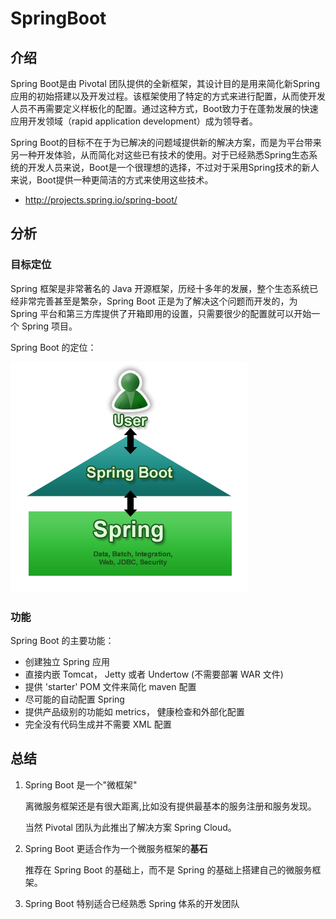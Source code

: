 # SpringBoot

## 介绍

Spring Boot是由 Pivotal 团队提供的全新框架，其设计目的是用来简化新Spring应用的初始搭建以及开发过程。该框架使用了特定的方式来进行配置，从而使开发人员不再需要定义样板化的配置。通过这种方式，Boot致力于在蓬勃发展的快速应用开发领域（rapid application development）成为领导者。

Spring Boot的目标不在于为已解决的问题域提供新的解决方案，而是为平台带来另一种开发体验，从而简化对这些已有技术的使用。对于已经熟悉Spring生态系统的开发人员来说，Boot是一个很理想的选择，不过对于采用Spring技术的新人来说，Boot提供一种更简洁的方式来使用这些技术。


- http://projects.spring.io/spring-boot/


## 分析

### 目标定位

Spring 框架是非常著名的 Java 开源框架，历经十多年的发展，整个生态系统已经非常完善甚至是繁杂，Spring Boot 正是为了解决这个问题而开发的，为 Spring 平台和第三方库提供了开箱即用的设置，只需要很少的配置就可以开始一个 Spring 项目。

Spring Boot 的定位：

![](images/springboot_position.png)

### 功能

Spring Boot 的主要功能：

- 创建独立 Spring 应用
- 直接内嵌 Tomcat， Jetty 或者 Undertow (不需要部署 WAR 文件)
- 提供 'starter' POM 文件来简化 maven 配置
- 尽可能的自动配置 Spring
- 提供产品级别的功能如 metrics， 健康检查和外部化配置
- 完全没有代码生成并不需要 XML 配置

## 总结

1. Spring Boot 是一个"微框架"

	离微服务框架还是有很大距离,比如没有提供最基本的服务注册和服务发现。

    当然 Pivotal 团队为此推出了解决方案 Spring Cloud。

2. Spring Boot 更适合作为一个微服务框架的**基石**

	推荐在 Spring Boot 的基础上，而不是 Spring 的基础上搭建自己的微服务框架。

3. Spring Boot 特别适合已经熟悉 Spring 体系的开发团队
